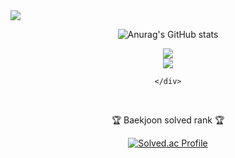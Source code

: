 <img src="https://capsule-render.vercel.app/api?type=waving&color=auto&height=200&section=header&text=JIK_GitHub&fontSize=90" />
<div align=center>

![Anurag's GitHub stats](https://github-readme-stats.vercel.app/api?username=lee-young-jik&show_icons=true&theme=radical)



<div>
	<div>
		<img src="https://img.shields.io/badge/apachehadoop-blue?style=for-the-badge&logo=apachehadoop&logoColor=white">
	</div>
	<div>
		<img src="https://img.shields.io/badge/#4479A1-#4479A1?style=for-the-badge&logo=mysql&logoColor=white">
 		 
  
	</div>
 
</div>



</div>

<!--
**lee-young-jik/lee-young-jik** is a ✨ _special_ ✨ repository because its `README.md` (this file) appears on your GitHub profile.

Here are some ideas to get you started:

- 🔭 I’m currently working on ...
- 🌱 I’m currently learning ...
- 👯 I’m looking to collaborate on ...
- 🤔 I’m looking for help with ...
- 💬 Ask me about ...
- 📫 How to reach me: ...
- 😄 Pronouns: ...
- ⚡ Fun fact: ...
-->



<div align=center>
<br>
<p>🏆 Baekjoon solved rank 🏆</p>
	
[![Solved.ac Profile](http://mazassumnida.wtf/api/v2/generate_badge?boj=aglyj0225)](https://solved.ac/aglyj0225)
</div>



